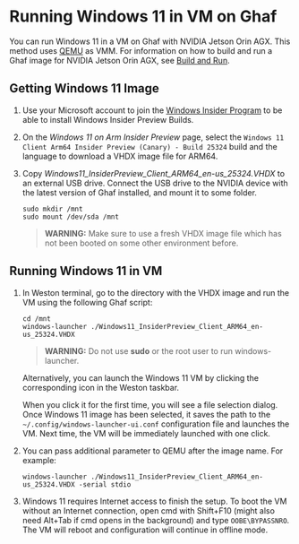<!--
    Copyright 2022-2023 TII (SSRC) and the Ghaf contributors
    SPDX-License-Identifier: CC-BY-SA-4.0
-->

# Running Windows 11 in VM on Ghaf

You can run Windows 11 in a VM on Ghaf with NVIDIA Jetson Orin AGX. This method uses [QEMU](https://www.qemu.org/) as VMM. For information on how to build and run a Ghaf image for NVIDIA Jetson Orin AGX, see [Build and Run](../ref_impl/build_and_run.md#ghaf-image-for-nvidia-jetson-orin-agx).


## Getting Windows 11 Image

1. Use your Microsoft account to join the [Windows Insider Program](https://insider.windows.com/en-us/register) to be able to install Windows Insider Preview Builds.
2. On the *Windows 11 on Arm Insider Preview* page, select the `Windows 11 Client Arm64 Insider Preview (Canary) - Build 25324` build and the language to download a VHDX image file for ARM64.
3. Copy *Windows11_InsiderPreview_Client_ARM64_en-us_25324.VHDX* to an external USB drive. Connect the USB drive to the NVIDIA device with the latest version of Ghaf installed, and mount it to some folder.

    ```
    sudo mkdir /mnt
    sudo mount /dev/sda /mnt
    ```
    > **WARNING:** Make sure to use a fresh VHDX image file which has not been booted on some other environment before.


## Running Windows 11 in VM

1. In Weston terminal, go to the directory with the VHDX image and run the VM using the following Ghaf script:

    ```
    cd /mnt
    windows-launcher ./Windows11_InsiderPreview_Client_ARM64_en-us_25324.VHDX
    ```

    > **WARNING:** Do not use **sudo** or the root user to run windows-launcher.

    Alternatively, you can launch the Windows 11 VM by clicking the corresponding icon in the Weston taskbar.

    When you click it for the first time, you will see a file selection dialog. Once Windows 11 image has been selected, it saves the path to the `~/.config/windows-launcher-ui.conf` configuration file and launches the VM. Next time, the VM will be immediately launched with one click.

2. You can pass additional parameter to QEMU after the image name. For example:

   ```
   windows-launcher ./Windows11_InsiderPreview_Client_ARM64_en-us_25324.VHDX -serial stdio
   ```

3. Windows 11 requires Internet access to finish the setup. To boot the VM without an Internet connection, open cmd with Shift+F10 (might also need Alt+Tab if cmd opens in the background) and type `OOBE\BYPASSNRO`. The VM will reboot and configuration will continue in offline mode.
